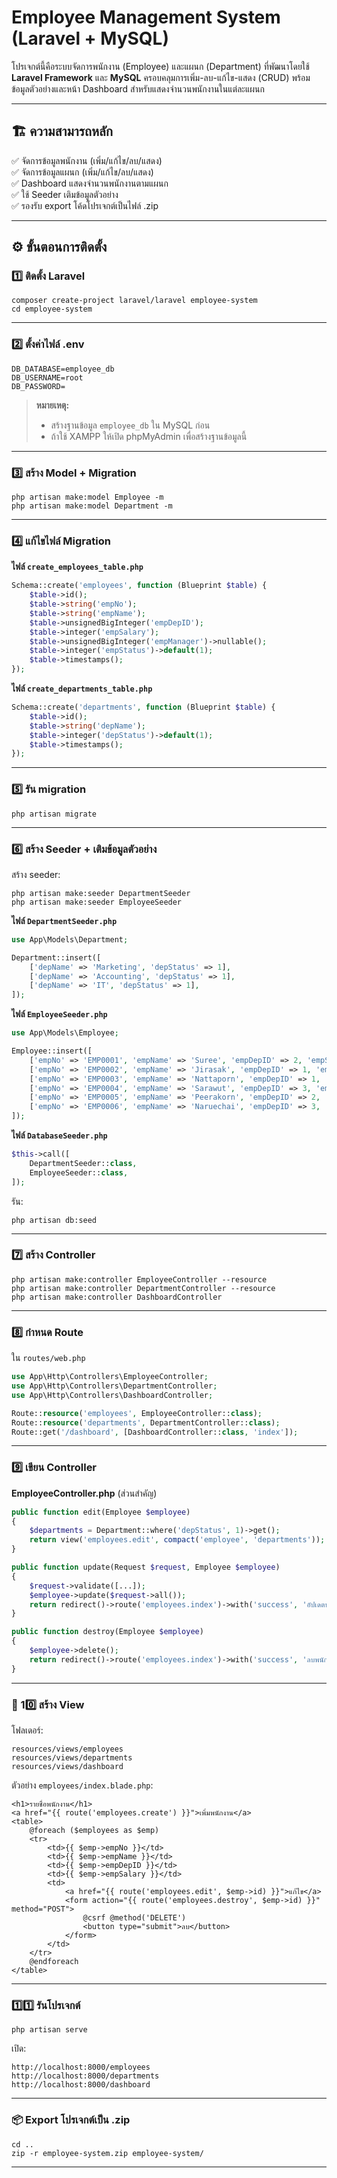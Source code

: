 
# Employee Management System (Laravel + MySQL)

โปรเจกต์นี้คือระบบจัดการพนักงาน (Employee) และแผนก (Department) ที่พัฒนาโดยใช้ **Laravel Framework** และ **MySQL** ครอบคลุมการเพิ่ม-ลบ-แก้ไข-แสดง (CRUD) พร้อมข้อมูลตัวอย่างและหน้า Dashboard สำหรับแสดงจำนวนพนักงานในแต่ละแผนก

---

## 🏗️ ความสามารถหลัก

✅ จัดการข้อมูลพนักงาน (เพิ่ม/แก้ไข/ลบ/แสดง)  
✅ จัดการข้อมูลแผนก (เพิ่ม/แก้ไข/ลบ/แสดง)  
✅ Dashboard แสดงจำนวนพนักงานตามแผนก  
✅ ใช้ Seeder เติมข้อมูลตัวอย่าง  
✅ รองรับ export โค้ดโปรเจกต์เป็นไฟล์ .zip

---

## ⚙️ ขั้นตอนการติดตั้ง

### 1️⃣ ติดตั้ง Laravel
```
composer create-project laravel/laravel employee-system
cd employee-system
```

---

### 2️⃣ ตั้งค่าไฟล์ .env
```
DB_DATABASE=employee_db
DB_USERNAME=root
DB_PASSWORD=
```

> **หมายเหตุ:**  
> - สร้างฐานข้อมูล `employee_db` ใน MySQL ก่อน  
> - ถ้าใช้ XAMPP ให้เปิด phpMyAdmin เพื่อสร้างฐานข้อมูลนี้

---

### 3️⃣ สร้าง Model + Migration
```
php artisan make:model Employee -m
php artisan make:model Department -m
```

---

### 4️⃣ แก้ไขไฟล์ Migration

**ไฟล์ `create_employees_table.php`**
```php
Schema::create('employees', function (Blueprint $table) {
    $table->id();
    $table->string('empNo');
    $table->string('empName');
    $table->unsignedBigInteger('empDepID');
    $table->integer('empSalary');
    $table->unsignedBigInteger('empManager')->nullable();
    $table->integer('empStatus')->default(1);
    $table->timestamps();
});
```

**ไฟล์ `create_departments_table.php`**
```php
Schema::create('departments', function (Blueprint $table) {
    $table->id();
    $table->string('depName');
    $table->integer('depStatus')->default(1);
    $table->timestamps();
});
```

---

### 5️⃣ รัน migration
```
php artisan migrate
```

---

### 6️⃣ สร้าง Seeder + เติมข้อมูลตัวอย่าง

สร้าง seeder:
```
php artisan make:seeder DepartmentSeeder
php artisan make:seeder EmployeeSeeder
```

**ไฟล์ `DepartmentSeeder.php`**
```php
use App\Models\Department;

Department::insert([
    ['depName' => 'Marketing', 'depStatus' => 1],
    ['depName' => 'Accounting', 'depStatus' => 1],
    ['depName' => 'IT', 'depStatus' => 1],
]);
```

**ไฟล์ `EmployeeSeeder.php`**
```php
use App\Models\Employee;

Employee::insert([
    ['empNo' => 'EMP0001', 'empName' => 'Suree', 'empDepID' => 2, 'empSalary' => 15000, 'empManager' => null, 'empStatus' => 1],
    ['empNo' => 'EMP0002', 'empName' => 'Jirasak', 'empDepID' => 1, 'empSalary' => 12000, 'empManager' => 1, 'empStatus' => 1],
    ['empNo' => 'EMP0003', 'empName' => 'Nattaporn', 'empDepID' => 1, 'empSalary' => 12000, 'empManager' => 1, 'empStatus' => 1],
    ['empNo' => 'EMP0004', 'empName' => 'Sarawut', 'empDepID' => 3, 'empSalary' => 18000, 'empManager' => null, 'empStatus' => 1],
    ['empNo' => 'EMP0005', 'empName' => 'Peerakorn', 'empDepID' => 2, 'empSalary' => 15000, 'empManager' => 1, 'empStatus' => 1],
    ['empNo' => 'EMP0006', 'empName' => 'Naruechai', 'empDepID' => 3, 'empSalary' => 17000, 'empManager' => 4, 'empStatus' => 1],
]);
```

**ไฟล์ `DatabaseSeeder.php`**
```php
$this->call([
    DepartmentSeeder::class,
    EmployeeSeeder::class,
]);
```

รัน:
```
php artisan db:seed
```

---

### 7️⃣ สร้าง Controller
```
php artisan make:controller EmployeeController --resource
php artisan make:controller DepartmentController --resource
php artisan make:controller DashboardController
```

---

### 8️⃣ กำหนด Route

ใน `routes/web.php`
```php
use App\Http\Controllers\EmployeeController;
use App\Http\Controllers\DepartmentController;
use App\Http\Controllers\DashboardController;

Route::resource('employees', EmployeeController::class);
Route::resource('departments', DepartmentController::class);
Route::get('/dashboard', [DashboardController::class, 'index']);
```

---

### 9️⃣ เขียน Controller

**EmployeeController.php** (ส่วนสำคัญ)
```php
public function edit(Employee $employee)
{
    $departments = Department::where('depStatus', 1)->get();
    return view('employees.edit', compact('employee', 'departments'));
}

public function update(Request $request, Employee $employee)
{
    $request->validate([...]);
    $employee->update($request->all());
    return redirect()->route('employees.index')->with('success', 'อัปเดตพนักงานเรียบร้อยแล้ว');
}

public function destroy(Employee $employee)
{
    $employee->delete();
    return redirect()->route('employees.index')->with('success', 'ลบพนักงานเรียบร้อยแล้ว');
}
```

---

### 🔨 10️⃣ สร้าง View

โฟลเดอร์:
```
resources/views/employees
resources/views/departments
resources/views/dashboard
```

ตัวอย่าง `employees/index.blade.php`:
```blade
<h1>รายชื่อพนักงาน</h1>
<a href="{{ route('employees.create') }}">เพิ่มพนักงาน</a>
<table>
    @foreach ($employees as $emp)
    <tr>
        <td>{{ $emp->empNo }}</td>
        <td>{{ $emp->empName }}</td>
        <td>{{ $emp->empDepID }}</td>
        <td>{{ $emp->empSalary }}</td>
        <td>
            <a href="{{ route('employees.edit', $emp->id) }}">แก้ไข</a>
            <form action="{{ route('employees.destroy', $emp->id) }}" method="POST">
                @csrf @method('DELETE')
                <button type="submit">ลบ</button>
            </form>
        </td>
    </tr>
    @endforeach
</table>
```

---

### 1️⃣1️⃣ รันโปรเจกต์
```
php artisan serve
```

เปิด:
```
http://localhost:8000/employees
http://localhost:8000/departments
http://localhost:8000/dashboard
```

---

### 📦 Export โปรเจกต์เป็น .zip
```
cd ..
zip -r employee-system.zip employee-system/
```

---

